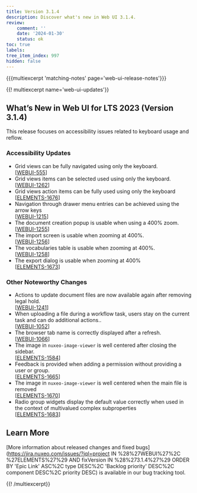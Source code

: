 ```yaml
---
title: Version 3.1.4
description: Discover what's new in Web UI 3.1.4.
review:
    comment: ''
    date: '2024-01-30'
    status: ok
toc: true
labels:
tree_item_index: 997
hidden: false
---
```


{{{multiexcerpt 'matching-notes' page='web-ui-release-notes'}}}

{{! multiexcerpt name='web-ui-updates'}}
## What’s New in Web UI for LTS 2023 (Version 3.1.4)

This release focuses on accessibility issues related to keyboard usage and reflow.

### Accessibility Updates

- Grid views can be fully navigated using only the keyboard.<br/>[[WEBUI-555](https://jira.nuxeo.com/browse/WEBUI-555)]
- Grid views items can be selected used using only the keyboard.<br/>[[WEBUI-1262](https://jira.nuxeo.com/browse/WEBUI-1262)]
- Grid views action items can be fully used using only the keyboard<br/>[[ELEMENTS-1676](https://jira.nuxeo.com/browse/ELEMENTS-1676)] 
- Navigation through drawer menu entries can be achieved using the arrow keys<br/>[[WEBUI-1215](https://jira.nuxeo.com/browse/WEBUI-1215)] 
- The document creation popup is usable when using a 400% zoom.<br/>[[WEBUI-1255](https://jira.nuxeo.com/browse/WEBUI-1255)]
- The import screen is usable when zooming at 400%.<br/>[[WEBUI-1256](https://jira.nuxeo.com/browse/WEBUI-1256)]
- The vocabularies table is usable when zooming at 400%.<br/>[[WEBUI-1258](https://jira.nuxeo.com/browse/WEBUI-1258)]
- The export dialog is usable when zooming at 400%<br/>[[ELEMENTS-1673](https://jira.nuxeo.com/browse/ELEMENTS-1673)] 


### Other Noteworthy Changes

- Actions to update document files are now available again after removing legal hold.<br/>[[WEBUI-1241](https://jira.nuxeo.com/browse/WEBUI-1241)]
- When uploading a file during a workflow task, users stay on the current task and can do additional actions..<br/>[[WEBUI-1052](https://jira.nuxeo.com/browse/WEBUI-1052)]
- The browser tab name is correctly displayed after a refresh.<br/>[[WEBUI-1066](https://jira.nuxeo.com/browse/WEBUI-1066)]
- The image in `nuxeo-image-viewer` is well centered after closing the sidebar.<br/>[[ELEMENTS-1584](https://jira.nuxeo.com/browse/ELEMENTS-1584)] 
- Feedback is provided when adding a permission without providing a user or group.<br/>[[ELEMENTS-1665](https://jira.nuxeo.com/browse/ELEMENTS-1665)] 
- The image in `nuxeo-image-viewer` is well centered when the main file is removed<br/>[[ELEMENTS-1670](https://jira.nuxeo.com/browse/ELEMENTS-1670)] 
- Radio group widgets display the default value correctly when used in the context of multivalued complex subproperties<br/>[[ELEMENTS-1683](https://jira.nuxeo.com/browse/ELEMENTS-1683)] 



## Learn More

[More information about released changes and fixed bugs](https://jira.nuxeo.com/issues/?jql=project IN %28%27WEBUI%27%2C %27ELEMENTS%27%29 AND fixVersion IN %28%273.1.4%27%29 ORDER BY 'Epic Link' ASC%2C type DESC%2C  'Backlog priority' DESC%2C component DESC%2C priority DESC) is available in our bug tracking tool.


{{! /multiexcerpt}}
